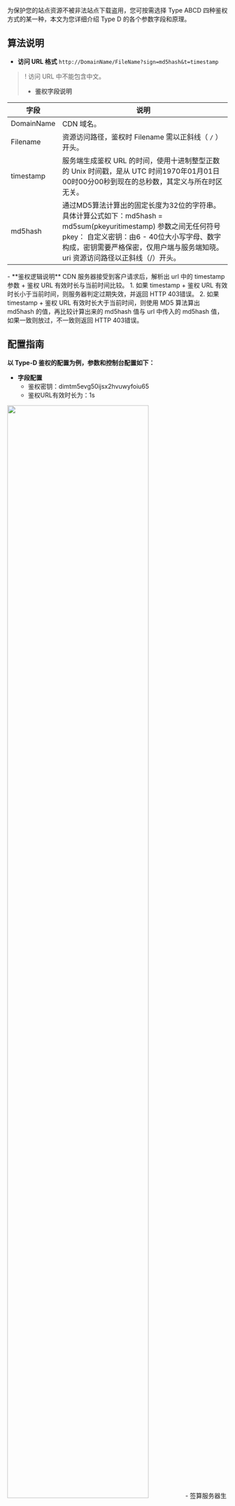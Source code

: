 为保护您的站点资源不被非法站点下载盗用，您可按需选择 Type ABCD 四种鉴权方式的某一种，本文为您详细介绍 Type D 的各个参数字段和原理。

## 算法说明

-  **访问 URL 格式**
`http://DomainName/FileName?sign=md5hash&t=timestamp`
>! 访问 URL 中不能包含中文。
>
>-  **鉴权字段说明**
<table>
<thead>
<tr>
<th>字段</th>
<th>说明</th>
</tr>
</thead>
<tbody><tr>
<td>DomainName</td>
<td>CDN 域名。</td>
</tr>
<tr>
<td>Filename</td>
<td>资源访问路径，鉴权时 Filename 需以正斜线（ <code>/</code> ）开头。</td>
</tr>
<tr>
<td>timestamp</td>
<td>服务端生成鉴权 URL 的时间，使用十进制整型正数的 Unix 时间戳，是从 UTC 时间1970年01月01日00时00分00秒到现在的总秒数，其定义与所在时区无关。</td>
</tr>
<tr>
<td>md5hash</td>
<td>通过MD5算法计算出的固定长度为32位的字符串。具体计算公式如下：md5hash = md5sum(pkeyuritimestamp) 参数之间无任何符号pkey： 自定义密钥：由6 - 40位大小写字母、数字构成，密钥需要严格保密，仅用户端与服务端知晓。uri 资源访问路径以正斜线（/）开头。</td>
</tr>
</tbody></table>
- **鉴权逻辑说明**
CDN 服务器接受到客户请求后，解析出 url 中的 timestamp 参数 + 鉴权 URL 有效时长与当前时间比较。
  1. 如果 timestamp + 鉴权 URL 有效时长小于当前时间，则服务器判定过期失效，并返回 HTTP 403错误。
  2. 如果 timestamp + 鉴权 URL 有效时长大于当前时间，则使用 MD5 算法算出 md5hash 的值，再比较计算出来的 md5hash 值与 url 中传入的 md5hash 值，如果一致则放过，不一致则返回 HTTP 403错误。

## 配置指南 

**以 Type-D 鉴权的配置为例，参数和控制台配置如下：** 

- **字段配置**
  - 鉴权密钥：dimtm5evg50ijsx2hvuwyfoiu65
  - 鉴权URL有效时长为：1s   
<img src="https://staticintl.cloudcachetci.com/yehe/backend-news/rHHC980_%E4%BC%81%E4%B8%9A%E5%BE%AE%E4%BF%A1%E6%88%AA%E5%9B%BE_20230320153129.png" width="80%">
  - 签算服务器生成鉴权 URL 的时间：2020年02月27日16:10:32（UTC+8），转换为十进制的整形数值为1582791032(timestamp)
  - 请求源站地址：`http://cloud.tencent.com/test.jpg`
- **生成过程**
  - 获取鉴权参数
<table>
<thead>
<tr>
<th>参数</th>
<th>值</th>
</tr>
</thead>
<tbody><tr>
<td>uri</td>
<td>资源访问路径为 /test.jpg</td>
</tr>
<tr>
<td>timestamp</td>
<td>1582791032</td>
</tr>
<tr>
<td>pkey</td>
<td>dimtm5evg50ijsx2hvuwyfoiu65</td>
</tr>
</tbody></table>
   - 拼接签名串：dimtm5evg50ijsx2hvuwyfoiu65/test.jpg1582791032
   - 计算签名串的 md5 值：md5hash = md5sum(pkeyuritimestamp) =md5sum(dimtm5evg50ijsx2hvuwyfoiu65/test.jpg1582791032) =900a5049aa8ac1ab144527d9c2be4cea
-   **生成鉴权 URL**
`http://cloud.tencent.com/test.jpg?sign=900a5049aa8ac1ab144527d9c2be4cea&t=1582791032`
当客户端通过加密URL进行访问时，如果CDN服务器计算出来的md5hash值与访问请求中带的md5hash值相同，都为900a5049aa8ac1ab144527d9c2be4cea，则鉴权通过，反之鉴权失败。

## 注意事项

**缓存命中率**
开启了 TypeD 鉴权模式的域名，访问 URL 会携带鉴权参数，在 CDN 节点进行资源缓存时，会自动忽略对应的参数进行缓存，不会影响域名缓存命中率。

>!
因配置后会自动忽略对应的参数，即会忽略配置的鉴权参数及时间戳参数，所以会影响鉴权范围内文件的缓存键，且此处的优先级高于**缓存配置 - 缓存键规则配置**处的缓存键规则。
例如，此处 TypeD 配置为： 鉴权参数：sigh - 时间戳参数：t - 鉴权范围：jpg，则 jpg 类型的文件会自动忽略“sign”和“t”参数，即使**缓存配置 - 缓存键规则配置**处已配置：全部文件 - 不忽略参数。

**回源策略** 
开启了 TypeD 鉴权模式的域名，访问格式为：
 `http://DomainName/FileName?sign=md5hash&t=timestamp` 

鉴权通过后，未命中 CDN 节点，节点会发起回源请求， **格式与访问请求保持一致，会保留 sign/t 参数**，源站可按需进行忽略或二次校验。
